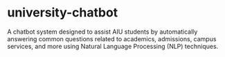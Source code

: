 # university-chatbot
A chatbot system designed to assist AIU students by automatically answering common questions related to academics, admissions, campus services, and more using Natural Language Processing (NLP) techniques.
